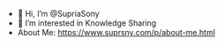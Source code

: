 - 👋 Hi, I’m @SupriaSony
- 👀 I’m interested in Knowledge Sharing
- About Me: https://www.suprsny.com/p/about-me.html
<!---
SupriaSony/SupriaSony is a ✨ special ✨ repository because its `README.md` (this file) appears on your GitHub profile.
You can click the Preview link to take a look at your changes.
--->
